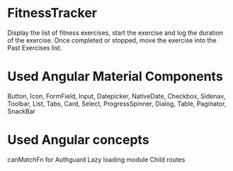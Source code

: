 # FitnessTracker
Display the list of fitness exercises, start the exercise and log the duration of the exercise. Once completed or stopped, move the exercise into the Past Exercises list.

# Used Angular Material Components
Button,
Icon,
FormField,
Input,
Datepicker,
NativeDate,
Checkbox,
Sidenav,
Toolbar,
List,
Tabs,
Card,
Select,
ProgressSpinner,
Dialog,
Table,
Paginator,
SnackBar

# Used Angular concepts
canMatchFn for Authguard
Lazy loading module
Child routes
